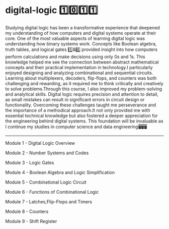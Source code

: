 # digital-logic 1️⃣0️⃣1️⃣1️⃣

Studying digital logic has been a transformative experience that deepened my understanding of how computers and digital systems operate at their core. One of the most valuable aspects of learning digital logic was understanding how binary systems work. Concepts like Boolean algebra, truth tables, and logical gates 1️⃣&0️⃣ provided insight into how computers perform calculations and make decisions using only 0s and 1s. This knowledge helped me see the connection between abstract mathematical concepts and their practical implementation in technology.I particularly enjoyed designing and analyzing combinational and sequential circuits. Learning about multiplexers, decoders, flip-flops, and counters was both challenging and rewarding, as it required me to think critically and creatively to solve problems.Through this course, I also improved my problem-solving and analytical skills. Digital logic requires precision and attention to detail, as small mistakes can result in significant errors in circuit design or functionality. Overcoming these challenges taught me perseverance and the importance of a methodical approach.It not only provided me with essential technical knowledge but also fostered a deeper appreciation for the engineering behind digital systems. This foundation will be invaluable as I continue my studies in computer science and data engineering🖥️🖥️🖥️

<hr>

Module 1 - Digital Logic Overview

Module 2 - Number Systems and Codes

Module 3 - Logic Gates

Module 4 - Boolean Algebra and Logic Simplification

Module 5 - Combinational Logic Circuit

Module 6 - Functions of Combinational Logic

Module 7 - Latches,Flip-Flops and Timers

Module 8 - Counters

Module 9 - Shift Register

